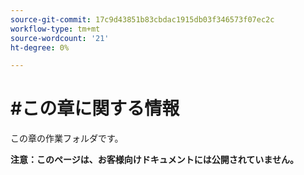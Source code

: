 ```yaml
---
source-git-commit: 17c9d43851b83cbdac1915db03f346573f07ec2c
workflow-type: tm+mt
source-wordcount: '21'
ht-degree: 0%

---
```

# #この章に関する情報

この章の作業フォルダです。

**注意：このページは、お客様向けドキュメントには公開されていません。**
